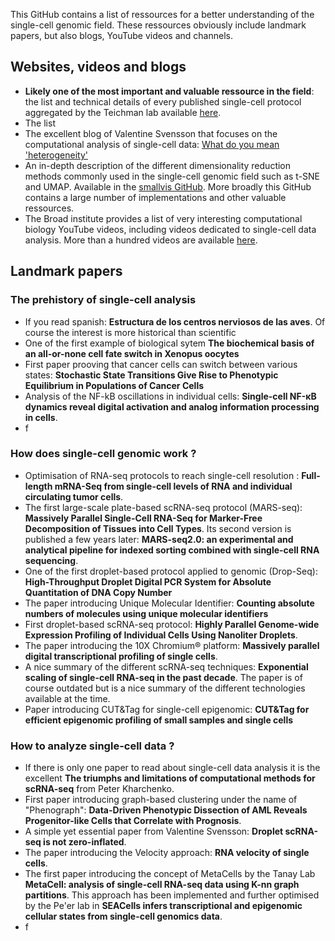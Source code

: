 This GitHub contains a list of ressources for a better understanding of the single-cell genomic field. These ressources obviously include landmark papers, but also blogs, YouTube videos and channels.


## Websites, videos and blogs

- **Likely one of the most important and valuable ressource in the field**: the list and technical details of every published single-cell protocol aggregated by the Teichman lab available [here](https://teichlab.github.io/scg_lib_structs/).
- The list 
- The excellent blog of Valentine Svensson that focuses on the computational analysis of single-cell data: [What do you mean 'heterogeneity'](https://www.nxn.se/)
-  An in-depth description of the different dimensionality reduction methods commonly used in the single-cell genomic field such as t-SNE and UMAP. Available in the [smallvis GitHub](https://jlmelville.github.io/smallvis/). More broadly this GitHub contains a large number of implementations and other valuable ressources.
-  The Broad institute provides a list of very interesting computational biology YouTube videos, including videos dedicated to single-cell data analysis. More than a hundred videos are available [here](https://www.youtube.com/playlist?list=PLlMMtlgw6qNjROoMNTBQjAcdx53kV50cS).


## Landmark papers

### The prehistory of single-cell analysis


- If you read spanish: **Estructura de los centros nerviosos de las aves**. Of course the interest is more historical than scientific
- One of the first example of biological sytem **The biochemical basis of an all-or-none cell fate switch in Xenopus oocytes**
- First paper prooving that cancer cells can switch between various states: **Stochastic State Transitions Give Rise to Phenotypic Equilibrium in Populations of Cancer Cells**
- Analysis of the NF-kB oscillations in individual cells: **Single-cell NF-κB dynamics reveal digital activation and analog information processing in cells**.
- f



### How does single-cell genomic work ?

- Optimisation of RNA-seq protocols to reach single-cell resolution : **Full-length mRNA-Seq from single-cell levels of RNA and individual circulating tumor cells**.
- The first large-scale plate-based scRNA-seq protocol (MARS-seq): **Massively Parallel Single-Cell RNA-Seq for Marker-Free Decomposition of Tissues into Cell Types**. Its second version is published a few years later: **MARS-seq2.0: an experimental and analytical pipeline for indexed sorting combined with single-cell RNA sequencing**.
- One of the first droplet-based protocol applied to genomic (Drop-Seq):  **High-Throughput Droplet Digital PCR System for Absolute Quantitation of DNA Copy Number**
- The paper introducing Unique Molecular Identifier: **Counting absolute numbers of molecules using unique molecular identifiers**
- First droplet-based scRNA-seq protocol: **Highly Parallel Genome-wide Expression Profiling of Individual Cells Using Nanoliter Droplets**.
- The paper introducing the 10X Chromium® platform: **Massively parallel digital transcriptional profiling of single cells**.
- A nice summary of the different scRNA-seq techniques: **Exponential scaling of single-cell RNA-seq in the past decade**. The paper is of course outdated but is a nice summary of the different technologies available at the time.
- Paper introducing CUT&Tag for single-cell epigenomic: **CUT&Tag for efficient epigenomic profiling of small samples and single cells**

### How to analyze single-cell data ?

- If there is only one paper to read about single-cell data analysis it is the excellent **The triumphs and limitations of computational methods for scRNA-seq** from Peter Kharchenko.
- First paper introducing graph-based clustering under the name of "Phenograph": **Data-Driven Phenotypic Dissection of AML Reveals Progenitor-like Cells that Correlate with Prognosis**.
- A simple yet essential paper from Valentine Svensson: **Droplet scRNA-seq is not zero-inflated**.
- The paper introducing the Velocity approach: **RNA velocity of single cells**.
- The first paper introducing the concept of MetaCells by the Tanay Lab **MetaCell: analysis of single-cell RNA-seq data using K-nn graph partitions**. This approach has been implemented and further optimised by the Pe'er lab in **SEACells infers transcriptional and epigenomic cellular states from single-cell genomics data**.
- f



